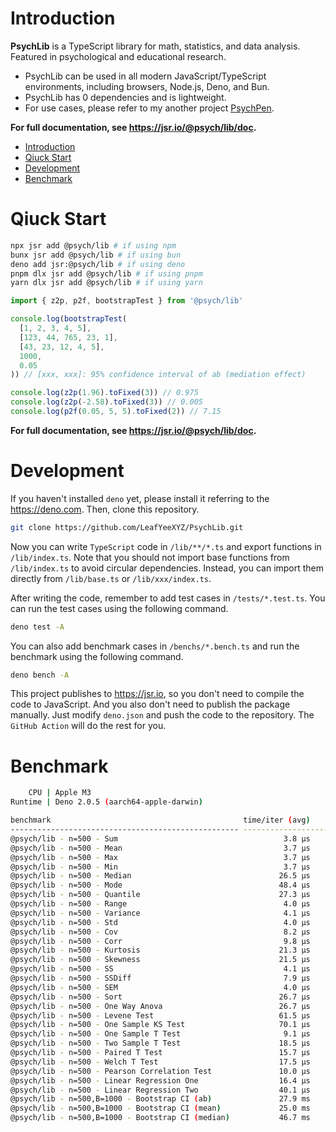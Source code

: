 # Introduction

**PsychLib** is a TypeScript library for math, statistics, and data analysis. Featured in psychological and educational research.

- PsychLib can be used in all modern JavaScript/TypeScript environments, including browsers, Node.js, Deno, and Bun.
- PsychLib has 0 dependencies and is lightweight.
- For use cases, please refer to my another project [PsychPen](https://github.com/LeafYeeXYZ/PsychPen).

**For full documentation, see <https://jsr.io/@psych/lib/doc>.**

- [Introduction](#introduction)
- [Qiuck Start](#qiuck-start)
- [Development](#development)
- [Benchmark](#benchmark)

# Qiuck Start

```bash
npx jsr add @psych/lib # if using npm
bunx jsr add @psych/lib # if using bun
deno add jsr:@psych/lib # if using deno
pnpm dlx jsr add @psych/lib # if using pnpm
yarn dlx jsr add @psych/lib # if using yarn
```

```typescript
import { z2p, p2f, bootstrapTest } from '@psych/lib'

console.log(bootstrapTest(
  [1, 2, 3, 4, 5],
  [123, 44, 765, 23, 1],
  [43, 23, 12, 4, 5],
  1000,
  0.05
)) // [xxx, xxx]: 95% confidence interval of ab (mediation effect)

console.log(z2p(1.96).toFixed(3)) // 0.975
console.log(z2p(-2.58).toFixed(3)) // 0.005
console.log(p2f(0.05, 5, 5).toFixed(2)) // 7.15
```

**For full documentation, see <https://jsr.io/@psych/lib/doc>.**

# Development

If you haven't installed `deno` yet, please install it referring to the <https://deno.com>. Then, clone this repository.

```bash
git clone https://github.com/LeafYeeXYZ/PsychLib.git
```

Now you can write `TypeScript` code in `/lib/**/*.ts` and export functions in `/lib/index.ts`. Note that you should not import base functions from `/lib/index.ts` to avoid circular dependencies. Instead, you can import them directly from `/lib/base.ts` or `/lib/xxx/index.ts`.

After writing the code, remember to add test cases in `/tests/*.test.ts`. You can run the test cases using the following command.

```bash
deno test -A
```

You can also add benchmark cases in `/benchs/*.bench.ts` and run the benchmark using the following command.

```bash
deno bench -A
```

This project publishes to <https://jsr.io>, so you don't need to compile the code to JavaScript. And you also don't need to publish the package manually. Just modify `deno.json` and push the code to the repository. The `GitHub Action` will do the rest for you.

# Benchmark

```bash
    CPU | Apple M3
Runtime | Deno 2.0.5 (aarch64-apple-darwin)

benchmark                                           time/iter (avg)        iter/s      (min … max)           p75      p99     p995
--------------------------------------------------- ----------------------------- --------------------- --------------------------
@psych/lib - n=500 - Sum                                     3.8 µs       265,100 (  3.6 µs …   6.2 µs)   3.7 µs   6.2 µs   6.2 µs
@psych/lib - n=500 - Mean                                    3.7 µs       270,000 (  3.5 µs …   6.2 µs)   3.6 µs   6.2 µs   6.2 µs
@psych/lib - n=500 - Max                                     3.7 µs       267,600 (  3.6 µs …   6.1 µs)   3.6 µs   6.1 µs   6.1 µs
@psych/lib - n=500 - Min                                     3.7 µs       267,900 (  3.6 µs …   6.2 µs)   3.6 µs   6.2 µs   6.2 µs
@psych/lib - n=500 - Median                                 26.5 µs        37,740 ( 22.9 µs … 240.2 µs)  27.1 µs  30.8 µs  33.1 µs
@psych/lib - n=500 - Mode                                   48.4 µs        20,680 ( 42.6 µs … 150.2 µs)  48.4 µs  59.2 µs 107.8 µs
@psych/lib - n=500 - Quantile                               27.3 µs        36,570 ( 24.2 µs … 181.9 µs)  28.0 µs  30.7 µs  33.0 µs
@psych/lib - n=500 - Range                                   4.0 µs       248,100 (  3.9 µs …   5.5 µs)   4.0 µs   5.5 µs   5.5 µs
@psych/lib - n=500 - Variance                                4.1 µs       245,200 (  3.9 µs …   7.3 µs)   3.9 µs   7.3 µs   7.3 µs
@psych/lib - n=500 - Std                                     4.0 µs       251,200 (  3.9 µs …   5.3 µs)   3.9 µs   5.3 µs   5.3 µs
@psych/lib - n=500 - Cov                                     8.2 µs       122,200 (  7.1 µs …  93.0 µs)   7.8 µs  12.5 µs  13.1 µs
@psych/lib - n=500 - Corr                                    9.8 µs       102,200 (  7.7 µs …  98.3 µs)   8.7 µs  20.3 µs  20.8 µs
@psych/lib - n=500 - Kurtosis                               21.3 µs        46,980 ( 18.7 µs … 139.6 µs)  22.6 µs  23.8 µs  25.4 µs
@psych/lib - n=500 - Skewness                               21.5 µs        46,580 ( 18.8 µs … 154.2 µs)  22.6 µs  24.1 µs  26.3 µs
@psych/lib - n=500 - SS                                      4.1 µs       242,100 (  4.0 µs …   7.0 µs)   4.0 µs   7.0 µs   7.0 µs
@psych/lib - n=500 - SSDiff                                  7.9 µs       126,900 (  6.5 µs … 113.9 µs)   7.2 µs  15.1 µs  15.8 µs
@psych/lib - n=500 - SEM                                     4.0 µs       250,500 (  3.9 µs …   5.3 µs)   4.0 µs   5.3 µs   5.3 µs
@psych/lib - n=500 - Sort                                   26.7 µs        37,410 ( 22.9 µs … 155.2 µs)  27.8 µs  32.1 µs  35.8 µs
@psych/lib - n=500 - One Way Anova                          26.7 µs        37,470 ( 20.9 µs … 169.3 µs)  28.2 µs  34.0 µs  53.5 µs
@psych/lib - n=500 - Levene Test                            61.5 µs        16,270 ( 53.2 µs … 255.3 µs)  61.6 µs  73.8 µs  97.7 µs
@psych/lib - n=500 - One Sample KS Test                     70.1 µs        14,260 ( 63.6 µs … 168.5 µs)  69.7 µs 128.6 µs 132.6 µs
@psych/lib - n=500 - One Sample T Test                       9.1 µs       109,400 (  7.9 µs … 141.5 µs)   8.7 µs  15.8 µs  16.8 µs
@psych/lib - n=500 - Two Sample T Test                      18.5 µs        53,980 ( 13.9 µs … 399.5 µs)  22.8 µs  32.1 µs  34.2 µs
@psych/lib - n=500 - Paired T Test                          15.7 µs        63,590 ( 14.1 µs … 117.7 µs)  15.3 µs  22.3 µs  25.4 µs
@psych/lib - n=500 - Welch T Test                           17.5 µs        57,170 ( 12.5 µs … 153.1 µs)  15.6 µs  31.7 µs  33.6 µs
@psych/lib - n=500 - Pearson Correlation Test               10.0 µs        99,760 (  8.0 µs …   2.2 ms)   9.2 µs  18.7 µs  33.2 µs
@psych/lib - n=500 - Linear Regression One                  16.4 µs        61,150 ( 10.8 µs … 174.1 µs)  12.5 µs  34.4 µs  36.9 µs
@psych/lib - n=500 - Linear Regression Two                  40.1 µs        24,950 ( 25.7 µs … 148.1 µs)  52.2 µs  58.5 µs  87.1 µs
@psych/lib - n=500,B=1000 - Bootstrap CI (ab)               27.9 ms          35.8 ( 27.8 ms …  28.2 ms)  27.9 ms  28.2 ms  28.2 ms
@psych/lib - n=500,B=1000 - Bootstrap CI (mean)             25.0 ms          39.9 ( 24.9 ms …  25.4 ms)  25.1 ms  25.4 ms  25.4 ms
@psych/lib - n=500,B=1000 - Bootstrap CI (median)           46.7 ms          21.4 ( 46.6 ms …  46.9 ms)  46.7 ms  46.9 ms  46.9 ms
```

